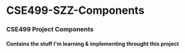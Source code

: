 # CSE499-SZZ-Components

### CSE499 Project Components
#### Contains the stuff I'm learning & implementing throught this project
